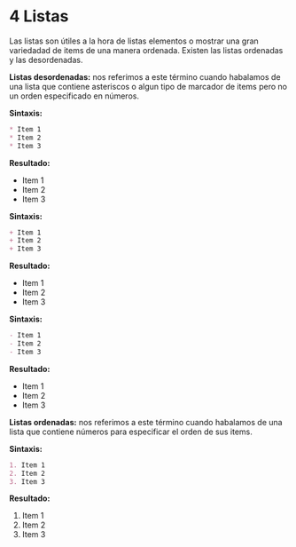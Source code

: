 # **4 Listas**

Las listas son útiles a la hora de listas elementos o mostrar una gran variedadad de items de una manera ordenada. Existen las listas ordenadas y las desordenadas.

**Listas desordenadas:** nos referimos a este término cuando habalamos de una lista que contiene asteriscos o algun tipo de marcador de items pero no un orden especificado en números.

**Sintaxis:**
```markdown
* Item 1
* Item 2
* Item 3
```
**Resultado:**
* Item 1
* Item 2
* Item 3

**Sintaxis:**
```markdown
+ Item 1
+ Item 2
+ Item 3
```
**Resultado:**
+ Item 1
+ Item 2
+ Item 3

**Sintaxis:**
```markdown
- Item 1
- Item 2
- Item 3
```
**Resultado:**
- Item 1
- Item 2
- Item 3

**Listas ordenadas:** nos referimos a este término cuando habalamos de una lista que contiene números para especificar el orden de sus items.

**Sintaxis:**
```markdown
1. Item 1
2. Item 2
3. Item 3
```
**Resultado:**
1. Item 1
2. Item 2
3. Item 3

